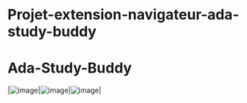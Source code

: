 # Projet-extension-navigateur-ada-study-buddy
# Ada-Study-Buddy

|![image](https://github.com/user-attachments/assets/54945f9e-ae9a-4cde-8290-ba3ca61b011d)|![image](https://github.com/user-attachments/assets/54779a3f-a299-4f4d-bbf0-ae8139ded96e)|![image](https://github.com/user-attachments/assets/d7aef1e1-2539-4de3-9599-2a198db034f3)|
